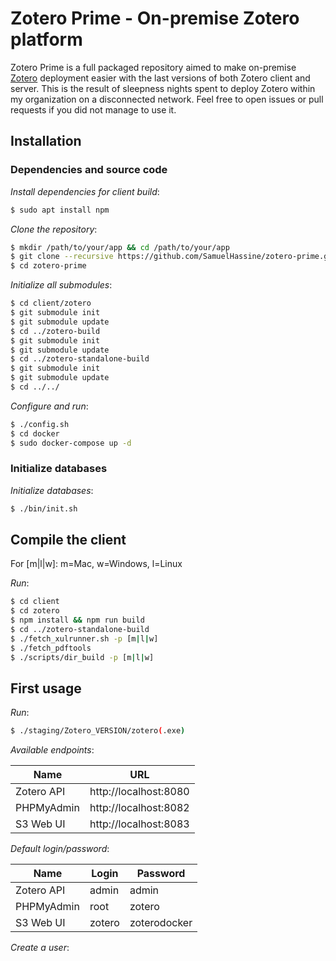 # Zotero Prime - On-premise Zotero platform

Zotero Prime is a full packaged repository aimed to make on-premise [Zotero](https://www.zotero.org) deployment easier with the last versions of both Zotero client and server. This is the result of sleepness nights spent to deploy Zotero within my organization on a disconnected network. Feel free to open issues or pull requests if you did not manage to use it.

## Installation

### Dependencies and source code

*Install dependencies for client build*:
```bash
$ sudo apt install npm
```

*Clone the repository*:
```bash
$ mkdir /path/to/your/app && cd /path/to/your/app
$ git clone --recursive https://github.com/SamuelHassine/zotero-prime.git
$ cd zotero-prime
```

*Initialize all submodules*:
```bash
$ cd client/zotero 
$ git submodule init
$ git submodule update
$ cd ../zotero-build
$ git submodule init
$ git submodule update
$ cd ../zotero-standalone-build
$ git submodule init
$ git submodule update
$ cd ../../
```

*Configure and run*:
```bash
$ ./config.sh
$ cd docker
$ sudo docker-compose up -d
```

### Initialize databases

*Initialize databases*:
```bash
$ ./bin/init.sh
```

## Compile the client

For [m|l|w]: m=Mac, w=Windows, l=Linux

*Run*:
```bash
$ cd client
$ cd zotero
$ npm install && npm run build
$ cd ../zotero-standalone-build
$ ./fetch_xulrunner.sh -p [m|l|w]
$ ./fetch_pdftools
$ ./scripts/dir_build -p [m|l|w]
```

## First usage

*Run*:
```bash
$ ./staging/Zotero_VERSION/zotero(.exe)
```

*Available endpoints*:

| Name          | URL                                           |
| ------------- | --------------------------------------------- |
| Zotero API    | http://localhost:8080                         |
| PHPMyAdmin    | http://localhost:8082                         |
| S3 Web UI     | http://localhost:8083                         |

*Default login/password*:

| Name          | Login                    | Password           |
| ------------- | ------------------------ | ------------------ |
| Zotero API    | admin                    | admin              |
| PHPMyAdmin    | root                     | zotero             |
| S3 Web UI     | zotero                   | zoterodocker       |

*Create a user*:
